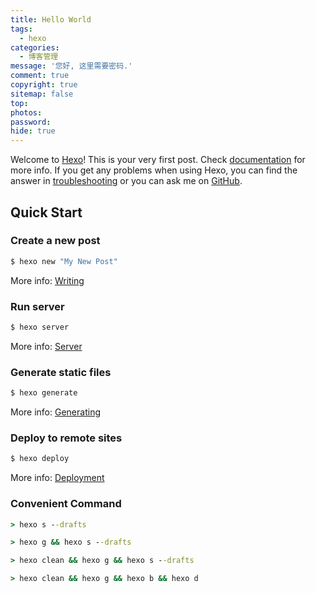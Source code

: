 ```yaml
---
title: Hello World
tags:
  - hexo
categories:
  - 博客管理
message: '您好, 这里需要密码.'
comment: true
copyright: true
sitemap: false
top:
photos:
password:
hide: true
---
```

Welcome to [Hexo](https://hexo.io/)! This is your very first post. Check [documentation](https://hexo.io/docs/) for more info. If you get any problems when using Hexo, you can find the answer in [troubleshooting](https://hexo.io/docs/troubleshooting.html) or you can ask me on [GitHub](https://github.com/hexojs/hexo/issues).

## Quick Start

### Create a new post

``` bash
$ hexo new "My New Post"
```

More info: [Writing](https://hexo.io/docs/writing.html)

### Run server

``` bash
$ hexo server
```

More info: [Server](https://hexo.io/docs/server.html)

### Generate static files

``` bash
$ hexo generate
```

More info: [Generating](https://hexo.io/docs/generating.html)

### Deploy to remote sites

``` bash
$ hexo deploy
```

More info: [Deployment](https://hexo.io/docs/one-command-deployment.html)

### Convenient Command

``` cmd
> hexo s --drafts

> hexo g && hexo s --drafts

> hexo clean && hexo g && hexo s --drafts

> hexo clean && hexo g && hexo b && hexo d
```